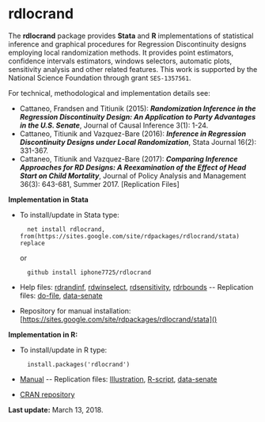 # rdlocrand

The **rdlocrand** package provides **Stata** and **R** implementations of statistical inference and graphical procedures for Regression Discontinuity designs employing local randomization methods. It provides point estimators, confidence intervals estimators, windows selectors, automatic plots, sensitivity analysis and other related features. This work is supported by the National Science Foundation through grant `SES-1357561`.

For technical, methodological and implementation details see:

* Cattaneo, Frandsen and Titiunik (2015): ***Randomization Inference in the Regression Discontinuity Design: An Application to Party Advantages in the U.S. Senate***, Journal of Causal Inference 3(1): 1-24.
* Cattaneo, Titiunik and Vazquez-Bare (2016): ***Inference in Regression Discontinuity Designs under Local Randomization***, Stata Journal 16(2): 331-367.
* Cattaneo, Titiunik and Vazquez-Bare (2017): ***Comparing Inference Approaches for RD Designs: A Reexamination of the Effect of Head Start on Child Mortality***, Journal of Policy Analysis and Management 36(3): 643-681, Summer 2017. [Replication Files]


**Implementation in Stata**

* To install/update in Stata type:

    	net install rdlocrand, from(https://sites.google.com/site/rdpackages/rdlocrand/stata) replace  
  or  

		github install iphone7725/rdlocrand  

* Help files: [rdrandinf](), [rdwinselect](), [rdsensitivity](), [rdrbounds]() -- Replication files: [do-file](), [data-senate]()  
* Repository for manual installation: [https://sites.google.com/site/rdpackages/rdlocrand/stata]()


**Implementation in R:**

* To install/update in R type:

    	install.packages('rdlocrand')

* [Manual]() -- Replication files: [Illustration](), [R-script](), [data-senate]()  
* [CRAN repository]()


**Last update:** March 13, 2018.  
